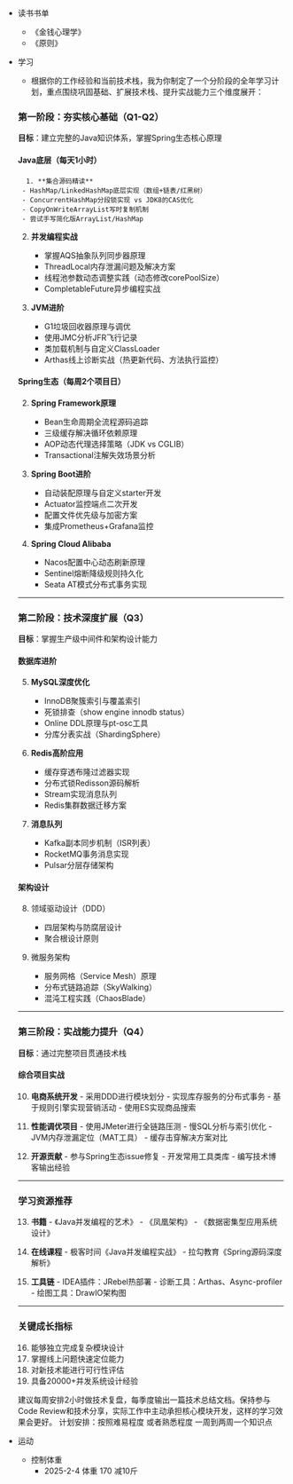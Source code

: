 

-  读书书单
	- 《金钱心理学》
	-  《原则》
- 学习
	- 根据你的工作经验和当前技术栈，我为你制定了一个分阶段的全年学习计划，重点围绕巩固基础、扩展技术栈、提升实战能力三个维度展开：
	### **第一阶段：夯实核心基础（Q1-Q2）**
	**目标**：建立完整的Java知识体系，掌握Spring生态核心原理
	
	#### **Java底层（每天1小时）**
		1. **集合源码精读**
	   - HashMap/LinkedHashMap底层实现（数组+链表/红黑树）
	   - ConcurrentHashMap分段锁实现 vs JDK8的CAS优化
	   - CopyOnWriteArrayList写时复制机制
	   - 尝试手写简化版ArrayList/HashMap
	
	2. **并发编程实战**
	   - 掌握AQS抽象队列同步器原理
	   - ThreadLocal内存泄漏问题及解决方案
	   - 线程池参数动态调整实践（动态修改corePoolSize）
	   - CompletableFuture异步编程实战
	
	1. **JVM进阶**
	   - G1垃圾回收器原理与调优
	   - 使用JMC分析JFR飞行记录
	   - 类加载机制与自定义ClassLoader
	   - Arthas线上诊断实战（热更新代码、方法执行监控）
	
	#### **Spring生态（每周2个项目日）**
	2. **Spring Framework原理**
	   - Bean生命周期全流程源码追踪
	   - 三级缓存解决循环依赖原理
	   - AOP动态代理选择策略（JDK vs CGLIB）
	   - Transactional注解失效场景分析
	
	3. **Spring Boot进阶**
	   - 自动装配原理与自定义starter开发
	   - Actuator监控端点二次开发
	   - 配置文件优先级与加密方案
	   - 集成Prometheus+Grafana监控
	
	4. **Spring Cloud Alibaba**
	   - Nacos配置中心动态刷新原理
	   - Sentinel熔断降级规则持久化
	   - Seata AT模式分布式事务实现
	
	---
	
	### **第二阶段：技术深度扩展（Q3）**
	**目标**：掌握生产级中间件和架构设计能力
	
	#### **数据库进阶**
	5. **MySQL深度优化**
	   - InnoDB聚簇索引与覆盖索引
	   - 死锁排查（show engine innodb status）
	   - Online DDL原理与pt-osc工具
	   - 分库分表实战（ShardingSphere）
	
	6. **Redis高阶应用**
	   - 缓存穿透布隆过滤器实现
	   - 分布式锁Redisson源码解析
	   - Stream实现消息队列
	   - Redis集群数据迁移方案
	
	7. **消息队列**
	   - Kafka副本同步机制（ISR列表）
	   - RocketMQ事务消息实现
	   - Pulsar分层存储架构
	
	#### **架构设计**
	8. 领域驱动设计（DDD）
	   - 四层架构与防腐层设计
	   - 聚合根设计原则
	
	9. 微服务架构
	   - 服务网格（Service Mesh）原理
	   - 分布式链路追踪（SkyWalking）
	   - 混沌工程实践（ChaosBlade）
	
	---
	
	### **第三阶段：实战能力提升（Q4）**
	**目标**：通过完整项目贯通技术栈
	
	#### **综合项目实战**
	10. **电商系统开发**
	   - 采用DDD进行模块划分
	   - 实现库存服务的分布式事务
	   - 基于规则引擎实现营销活动
	   - 使用ES实现商品搜索
	
	11. **性能调优项目**
	   - 使用JMeter进行全链路压测
	   - 慢SQL分析与索引优化
	   - JVM内存泄漏定位（MAT工具）
	   - 缓存击穿解决方案对比
	
	12. **开源贡献**
	   - 参与Spring生态issue修复
	   - 开发常用工具类库
	   - 编写技术博客输出经验
	
	---
	
	### **学习资源推荐**
	13. **书籍**
	   - 《Java并发编程的艺术》
	   - 《凤凰架构》
	   - 《数据密集型应用系统设计》
	
	14. **在线课程**
	   - 极客时间《Java并发编程实战》
	   - 拉勾教育《Spring源码深度解析》
	
	15. **工具链**
	   - IDEA插件：JRebel热部署
	   - 诊断工具：Arthas、Async-profiler
	   - 绘图工具：DrawIO架构图
	
	---
	
	### **关键成长指标**
	16. 能够独立完成复杂模块设计
	17. 掌握线上问题快速定位能力
	18. 对新技术能进行可行性评估
	19. 具备20000+并发系统设计经验

	建议每周安排2小时做技术复盘，每季度输出一篇技术总结文档。保持参与Code Review和技术分享，实际工作中主动承担核心模块开发，这样的学习效果会更好。
		计划安排：按照难易程度 或者熟悉程度 一周到两周一个知识点
- 运动
	- 控制体重
		- 2025-2-4 体重 170 减10斤